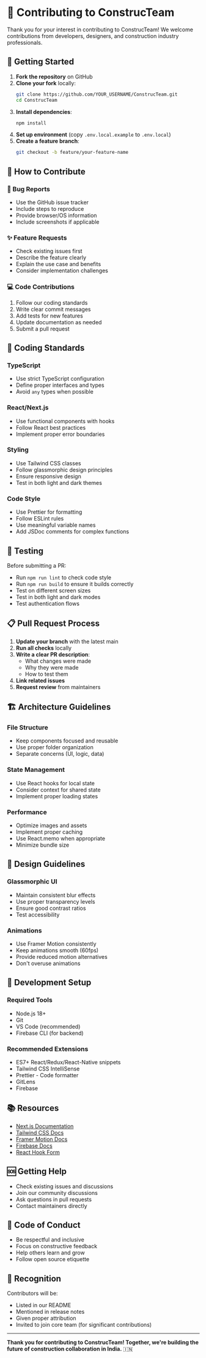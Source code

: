 # 🤝 Contributing to ConstrucTeam

Thank you for your interest in contributing to ConstrucTeam! We welcome contributions from developers, designers, and construction industry professionals.

## 🚀 Getting Started

1. **Fork the repository** on GitHub
2. **Clone your fork** locally:
   ```bash
   git clone https://github.com/YOUR_USERNAME/ConstrucTeam.git
   cd ConstrucTeam
   ```
3. **Install dependencies**:
   ```bash
   npm install
   ```
4. **Set up environment** (copy `.env.local.example` to `.env.local`)
5. **Create a feature branch**:
   ```bash
   git checkout -b feature/your-feature-name
   ```

## 🎯 How to Contribute

### 🐛 Bug Reports
- Use the GitHub issue tracker
- Include steps to reproduce
- Provide browser/OS information
- Include screenshots if applicable

### ✨ Feature Requests
- Check existing issues first
- Describe the feature clearly
- Explain the use case and benefits
- Consider implementation challenges

### 💻 Code Contributions
1. Follow our coding standards
2. Write clear commit messages
3. Add tests for new features
4. Update documentation as needed
5. Submit a pull request

## 📝 Coding Standards

### TypeScript
- Use strict TypeScript configuration
- Define proper interfaces and types
- Avoid `any` types when possible

### React/Next.js
- Use functional components with hooks
- Follow React best practices
- Implement proper error boundaries

### Styling
- Use Tailwind CSS classes
- Follow glassmorphic design principles
- Ensure responsive design
- Test in both light and dark themes

### Code Style
- Use Prettier for formatting
- Follow ESLint rules
- Use meaningful variable names
- Add JSDoc comments for complex functions

## 🧪 Testing

Before submitting a PR:
- Run `npm run lint` to check code style
- Run `npm run build` to ensure it builds correctly
- Test on different screen sizes
- Test in both light and dark modes
- Test authentication flows

## 📋 Pull Request Process

1. **Update your branch** with the latest main
2. **Run all checks** locally
3. **Write a clear PR description**:
   - What changes were made
   - Why they were made
   - How to test them
4. **Link related issues**
5. **Request review** from maintainers

## 🏗️ Architecture Guidelines

### File Structure
- Keep components focused and reusable
- Use proper folder organization
- Separate concerns (UI, logic, data)

### State Management
- Use React hooks for local state
- Consider context for shared state
- Implement proper loading states

### Performance
- Optimize images and assets
- Implement proper caching
- Use React.memo when appropriate
- Minimize bundle size

## 🎨 Design Guidelines

### Glassmorphic UI
- Maintain consistent blur effects
- Use proper transparency levels
- Ensure good contrast ratios
- Test accessibility

### Animations
- Use Framer Motion consistently
- Keep animations smooth (60fps)
- Provide reduced motion alternatives
- Don't overuse animations

## 🔧 Development Setup

### Required Tools
- Node.js 18+
- Git
- VS Code (recommended)
- Firebase CLI (for backend)

### Recommended Extensions
- ES7+ React/Redux/React-Native snippets
- Tailwind CSS IntelliSense
- Prettier - Code formatter
- GitLens
- Firebase

## 📚 Resources

- [Next.js Documentation](https://nextjs.org/docs)
- [Tailwind CSS Docs](https://tailwindcss.com/docs)
- [Framer Motion Docs](https://www.framer.com/motion/)
- [Firebase Docs](https://firebase.google.com/docs)
- [React Hook Form](https://react-hook-form.com/)

## 🆘 Getting Help

- Check existing issues and discussions
- Join our community discussions
- Ask questions in pull requests
- Contact maintainers directly

## 📜 Code of Conduct

- Be respectful and inclusive
- Focus on constructive feedback
- Help others learn and grow
- Follow open source etiquette

## 🎉 Recognition

Contributors will be:
- Listed in our README
- Mentioned in release notes
- Given proper attribution
- Invited to join core team (for significant contributions)

---

**Thank you for contributing to ConstrucTeam! Together, we're building the future of construction collaboration in India.** 🇮🇳
